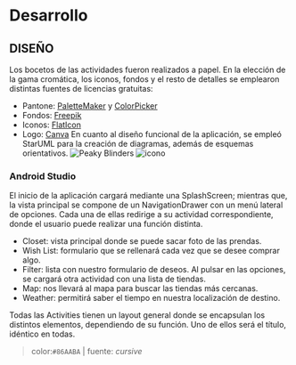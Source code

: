 # Desarrollo

## DISEÑO

Los bocetos de las actividades fueron realizados a papel. En la elección de la gama cromática, los iconos, fondos y el resto de detalles se emplearon distintas fuentes de licencias gratuitas:
  + Pantone: [PaletteMaker](https://palettemaker.com/app) y [ColorPicker](https://imagecolorpicker.com/)
  + Fondos: [Freepik](https://www.freepik.es/)
  + Iconos: [FlatIcon](https://www.flaticon.com/)
  + Logo: [Canva](https://www.canva.com/es_es/)
En cuanto al diseño funcional de la aplicación, se empleó StarUML para la creación de diagramas, además de esquemas orientativos.
![Peaky Blinders](https://github.com/AndreaCastroBonilla/integracion-dam/assets/96080740/107efdb3-06bf-4897-9802-ac9c00310e8a)
![icono](https://github.com/AndreaCastroBonilla/integracion-dam/assets/96080740/feaff228-ad20-4d7b-b6fa-d33e924cdf45)

### Android Studio
El inicio de la aplicación cargará mediante una SplashScreen; mientras que, la vista principal se compone de un NavigationDrawer con un menú lateral de opciones. Cada una de ellas redirige a su actividad correspondiente, donde el usuario puede realizar una función distinta.
  -	Closet: vista principal donde se puede sacar foto de las prendas.
  -	Wish List: formulario que se rellenará cada vez que se desee comprar algo.
  -	Filter: lista con nuestro formulario de deseos. Al pulsar en las opciones, se cargará otra actividad con una lista de tiendas.
  -	Map: nos llevará al mapa para buscar las tiendas más cercanas.
  -	Weather: permitirá saber el tiempo en nuestra localización de destino.

Todas las Activities tienen un layout general donde se encapsulan los distintos elementos, dependiendo de su función. Uno de ellos será el título, idéntico en todas.
> color:`#86AABA` | fuente: *cursive*
